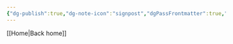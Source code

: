 ```yaml
---
{"dg-publish":true,"dg-note-icon":"signpost","dgPassFrontmatter":true,"noteIcon":"signpost","permalink":"/10-tags/2025-08/","created":"2025-10-18T21:17:07.922+01:00","updated":"2025-10-25T17:05:56.565+01:00"}
---
```


[[Home\|Back home]]